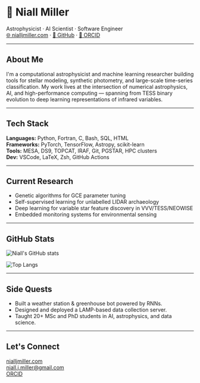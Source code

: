# 👤 Niall Miller

Astrophysicist · AI Scientist · Software Engineer  
[🌐 nialljmiller.com](https://nialljmiller.com) · [🐙 GitHub](https://github.com/nialljmiller) · [🧪 ORCID](https://orcid.org/0000-0002-3780-0592)

---

## About Me

I'm a computational astrophysicist and machine learning researcher building tools for stellar modeling, synthetic photometry, and large-scale time-series classification. My work lives at the intersection of numerical astrophysics, AI, and high-performance computing — spanning from TESS binary evolution to deep learning representations of infrared variables.

---

## Tech Stack

**Languages:** Python, Fortran, C, Bash, SQL, HTML  
**Frameworks:** PyTorch, TensorFlow, Astropy, scikit-learn  
**Tools:** MESA, DS9, TOPCAT, IRAF, Git, PGSTAR, HPC clusters  
**Dev:** VSCode, LaTeX, Zsh, GitHub Actions

---

## Current Research

-  Genetic algorithms for GCE parameter tuning  
-  Self-supervised learning for unlabelled LIDAR archaeology  
-  Deep learning for variable star feature discovery in VVV/TESS/NEOWISE  
-  Embedded monitoring systems for environmental sensing

---

## GitHub Stats

![Niall's GitHub stats](https://github-readme-stats.vercel.app/api?username=nialljmiller&show_icons=true&theme=tokyonight)

![Top Langs](https://github-readme-stats.vercel.app/api/top-langs/?username=nialljmiller&layout=compact&theme=tokyonight)

---

## Side Quests

- Built a weather station & greenhouse bot powered by RNNs.
- Designed and deployed a LAMP-based data collection server.
- Taught 20+ MSc and PhD students in AI, astrophysics, and data science.

---

## Let's Connect

 [nialljmiller.com](https://nialljmiller.com)  
 [niall.j.miller@gmail.com](mailto:niall.j.miller@gmail.com)  
 [ORCID](https://orcid.org/0000-0002-3780-0592)
